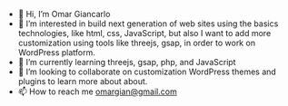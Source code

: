 - 👋 Hi, I’m Omar Giancarlo
- 👀 I’m interested in build next generation of web sites using the basics technologies, like  html, css, JavaScript, but also I want to add more customization using tools like threejs, gsap, in order to work on WordPress platform. 
- 🌱 I’m currently learning threejs, gsap, php, and JavaScript
- 💞️ I’m looking to collaborate on customization WordPress themes and plugins to learn more about about.
- 📫 How to reach me omargian@gmail.com

<!---
omargian/omargian is a ✨ special ✨ repository because its `README.md` (this file) appears on your GitHub profile.
You can click the Preview link to take a look at your changes.
--->
